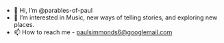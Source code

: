 - 👋 Hi, I’m @parables-of-paul
- 👀 I’m interested in Music, new ways of telling stories, and exploring new places.
- 📫 How to reach me - paulsimmonds6@googlemail.com

<!---
parables-of-paul/parables-of-paul is a ✨ special ✨ repository because its `README.md` (this file) appears on your GitHub profile.
You can click the Preview link to take a look at your changes.
--->
